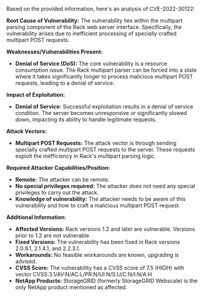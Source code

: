 Based on the provided information, here's an analysis of CVE-2022-30122:

**Root Cause of Vulnerability:**
The vulnerability lies within the multipart parsing component of the Rack web server interface. Specifically, the vulnerability arises due to inefficient processing of specially crafted multipart POST requests.

**Weaknesses/Vulnerabilities Present:**
-  **Denial of Service (DoS):** The core vulnerability is a resource consumption issue.  The Rack multipart parser can be forced into a state where it takes significantly longer to process malicious multipart POST requests, leading to a denial of service.

**Impact of Exploitation:**
- **Denial of Service:** Successful exploitation results in a denial of service condition. The server becomes unresponsive or significantly slowed down, impacting its ability to handle legitimate requests.

**Attack Vectors:**
-  **Multipart POST Requests:** The attack vector is through sending specially crafted multipart POST requests to the server. These requests exploit the inefficiency in Rack's multipart parsing logic.

**Required Attacker Capabilities/Position:**
- **Remote:** The attacker can be remote.
- **No special privileges required:** The attacker does not need any special privileges to carry out the attack.
- **Knowledge of vulnerability:** The attacker needs to be aware of this vulnerability and how to craft a malicious multipart POST request.

**Additional Information:**
- **Affected Versions:**  Rack versions 1.2 and later are vulnerable. Versions prior to 1.2 are not vulnerable.
- **Fixed Versions:** The vulnerability has been fixed in Rack versions 2.0.9.1, 2.1.4.1, and 2.2.3.1.
- **Workarounds:** No feasible workarounds are known, upgrading is advised.
- **CVSS Score:** The vulnerability has a CVSS score of 7.5 (HIGH) with vector CVSS:3.1/AV:N/AC:L/PR:N/UI:N/S:U/C:N/I:N/A:H
- **NetApp Products:**  StorageGRID (formerly StorageGRID Webscale) is the only NetApp product mentioned as affected.